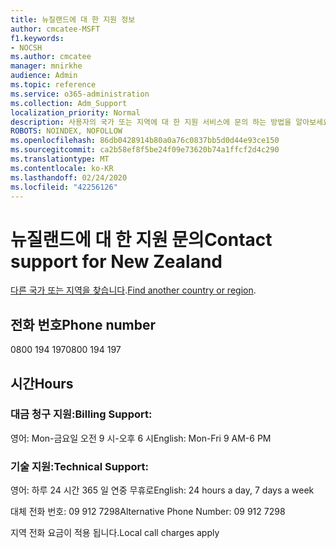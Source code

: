 ```yaml
---
title: 뉴질랜드에 대 한 지원 정보
author: cmcatee-MSFT
f1.keywords:
- NOCSH
ms.author: cmcatee
manager: mnirkhe
audience: Admin
ms.topic: reference
ms.service: o365-administration
ms.collection: Adm_Support
localization_priority: Normal
description: 사용자의 국가 또는 지역에 대 한 지원 서비스에 문의 하는 방법을 알아보세요.
ROBOTS: NOINDEX, NOFOLLOW
ms.openlocfilehash: 86db0428914b80a0a76c0837bb5d0d44e93ce150
ms.sourcegitcommit: ca2b58ef8f5be24f09e73620b74a1ffcf2d4c290
ms.translationtype: MT
ms.contentlocale: ko-KR
ms.lasthandoff: 02/24/2020
ms.locfileid: "42256126"
---
```

# <a name="contact-support-for-new-zealand"></a><span data-ttu-id="a0333-103">뉴질랜드에 대 한 지원 문의</span><span class="sxs-lookup"><span data-stu-id="a0333-103">Contact support for New Zealand</span></span>

<span data-ttu-id="a0333-104">[다른 국가 또는 지역을 찾습니다](../contact-support-for-business-products.md).</span><span class="sxs-lookup"><span data-stu-id="a0333-104">[Find another country or region](../contact-support-for-business-products.md).</span></span>

## <a name="phone-number"></a><span data-ttu-id="a0333-105">전화 번호</span><span class="sxs-lookup"><span data-stu-id="a0333-105">Phone number</span></span>
<span data-ttu-id="a0333-106">0800 194 197</span><span class="sxs-lookup"><span data-stu-id="a0333-106">0800 194 197</span></span>

## <a name="hours"></a><span data-ttu-id="a0333-107">시간</span><span class="sxs-lookup"><span data-stu-id="a0333-107">Hours</span></span>
### <a name="billing-support"></a><span data-ttu-id="a0333-108">대금 청구 지원:</span><span class="sxs-lookup"><span data-stu-id="a0333-108">Billing Support:</span></span>

<span data-ttu-id="a0333-109">영어: Mon-금요일 오전 9 시-오후 6 시</span><span class="sxs-lookup"><span data-stu-id="a0333-109">English: Mon-Fri 9 AM-6 PM</span></span>

### <a name="technical-support"></a><span data-ttu-id="a0333-110">기술 지원:</span><span class="sxs-lookup"><span data-stu-id="a0333-110">Technical Support:</span></span>

<span data-ttu-id="a0333-111">영어: 하루 24 시간 365 일 연중 무휴로</span><span class="sxs-lookup"><span data-stu-id="a0333-111">English: 24 hours a day, 7 days a week</span></span>

<span data-ttu-id="a0333-112">대체 전화 번호: 09 912 7298</span><span class="sxs-lookup"><span data-stu-id="a0333-112">Alternative Phone Number: 09 912 7298</span></span>

<span data-ttu-id="a0333-113">지역 전화 요금이 적용 됩니다.</span><span class="sxs-lookup"><span data-stu-id="a0333-113">Local call charges apply</span></span>